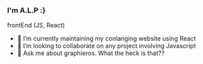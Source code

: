 ### I'm A.L.P :}

frontEnd (JS, React)

- 🔭 I’m currently maintaining my conlanging website using React
- 👯 I’m looking to collaborate on any project involving Javascript
- 💬 Ask me about graphieros. What the heck is that??
